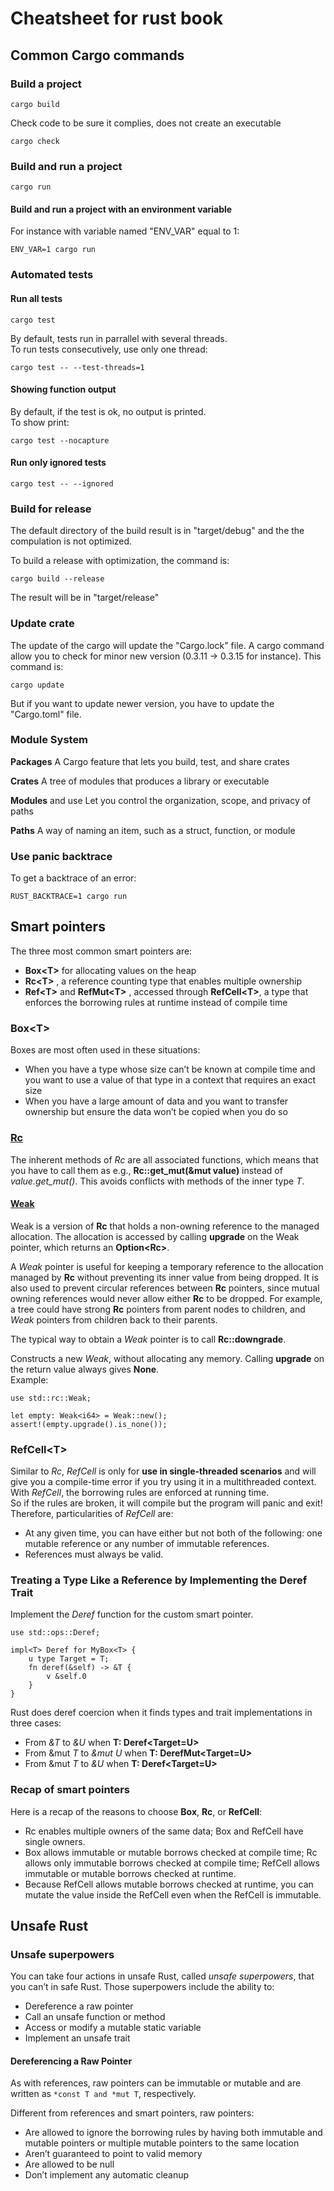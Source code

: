 # Cheatsheet for rust book


## Common Cargo commands
### Build a project
```
cargo build
```

Check code to be sure it complies, does not create an executable
```
cargo check
```


### Build and run a project
```
cargo run
```

#### Build and run a project with an environment variable
For instance with variable named "ENV_VAR" equal to 1:
```
ENV_VAR=1 cargo run
```

### Automated tests
#### Run all tests
```
cargo test
```
By default, tests run in parrallel with several threads.\
To run tests consecutively, use only one thread:
```
cargo test -- --test-threads=1
```
#### Showing function output
By default, if the test is ok, no output is printed.\
To show print:
```
cargo test --nocapture
```

#### Run only ignored tests
```
cargo test -- --ignored
```

### Build for release
The default directory of the build result is in "target/debug" and the the compulation is not optimized.

To build a release with optimization, the command is:
```
cargo build --release
```
The result will be in "target/release"

### Update crate
The update of the cargo will update the "Cargo.lock" file.
A cargo command allow you to check for minor new version (0.3.11 -> 0.3.15 for instance).
This command is:
```
cargo update
```

But if you want to update newer version, you have to update the "Cargo.toml" file.


### Module System
**Packages** A Cargo feature that lets you build, test, and share crates

**Crates** A tree of modules that produces a library or executable

**Modules** and use Let you control the organization, scope, and privacy
of paths

**Paths** A way of naming an item, such as a struct, function, or module


### Use panic backtrace
To get a backtrace of an error:
```
RUST_BACKTRACE=1 cargo run
```


## Smart pointers
The three most common smart pointers are:
- **Box\<T\>** for allocating values on the heap
- **Rc\<T\>** , a reference counting type that enables multiple ownership
- **Ref\<T\>** and **RefMut\<T\>** , accessed through **RefCell\<T\>**,
a type that enforces the borrowing rules at runtime instead of compile time

### Box\<T\>
Boxes are most often used in these situations:
- When you have a type whose size can’t be known at compile time
and you want to use a value of that type in a context that requires an exact size
- When you have a large amount of data and you want to transfer ownership
but ensure the data won’t be copied when you do so
### [Rc](https://doc.rust-lang.org/std/rc/struct.Rc.html)
The inherent methods of *Rc* are all associated functions, 
which means that you have to call them as e.g., **Rc::get_mut(&mut value)** instead of 
*value.get_mut()*. This avoids conflicts with methods of the inner type *T*.

#### [Weak](https://doc.rust-lang.org/std/rc/struct.Weak.html)
Weak is a version of **Rc** that holds a non-owning reference to the managed allocation.
The allocation is accessed by calling **upgrade** on the Weak pointer, which returns an **Option<Rc<T>>**.

A *Weak* pointer is useful for keeping a temporary reference to the allocation managed by **Rc** without
preventing its inner value from being dropped. It is also used to prevent circular references between
**Rc** pointers, since mutual owning references would never allow either **Rc** to be dropped.
For example, a tree could have strong **Rc** pointers from parent nodes to children,
and *Weak* pointers from children back to their parents.

The typical way to obtain a *Weak* pointer is to call **Rc::downgrade**.

Constructs a new *Weak<T>*, without allocating any memory. Calling **upgrade** on the return value always gives **None**.\
Example:
```
use std::rc::Weak;

let empty: Weak<i64> = Weak::new();
assert!(empty.upgrade().is_none());
```
### RefCell\<T\>
Similar to *Rc<T>*, *RefCell<T>* is only for **use in single-threaded scenarios**
and will give you a compile-time error if you try using it in a multithreaded context.\
With *RefCell*, the borrowing rules are enforced at running time.\
So if the rules are broken, it will compile but the program will panic and exit!\
Therefore, particularities of *RefCell* are:
- At any given time, you can have either but not both of the following:
one mutable reference or any number of immutable references.
- References must always be valid.

### Treating a Type Like a Reference by Implementing the Deref Trait
Implement the *Deref* function for the custom smart pointer.
```
use std::ops::Deref;

impl<T> Deref for MyBox<T> {
    u type Target = T;
    fn deref(&self) -> &T {
        v &self.0
    }
}
```
Rust does deref coercion when it finds types and trait implementations
in three cases:
- From *&T* to *&U* when **T: Deref<Target=U>**
- From &mut *T* to *&mut U* when **T: DerefMut<Target=U>**
- From &mut *T* to *&U* when **T: Deref<Target=U>**

### Recap of smart pointers
Here is a recap of the reasons to choose **Box<T>**, **Rc<T>**, or **RefCell<T>**:
- Rc<T> enables multiple owners of the same data; Box<T> and RefCell<T> have single owners.
- Box<T> allows immutable or mutable borrows checked at compile time; Rc<T> allows only
immutable borrows checked at compile time; RefCell<T> allows immutable or mutable borrows checked at runtime.
- Because RefCell<T> allows mutable borrows checked at runtime, you can mutate the value inside
the RefCell<T> even when the RefCell<T> is
immutable.

## Unsafe Rust
### Unsafe superpowers
You can take four actions in unsafe Rust, called
*unsafe superpowers*, that you can’t in safe Rust. Those superpowers include
the ability to:
- Dereference a raw pointer
- Call an unsafe function or method
- Access or modify a mutable static variable
- Implement an unsafe trait

#### Dereferencing a Raw Pointer
As with references, raw pointers can be immutable or mutable and are written as
`*const T and *mut T`, respectively.

Different from references and smart pointers, raw pointers:
- Are allowed to ignore the borrowing rules by having both immutable
and mutable pointers or multiple mutable pointers to the same location
- Aren’t guaranteed to point to valid memory
- Are allowed to be null
- Don’t implement any automatic cleanup
